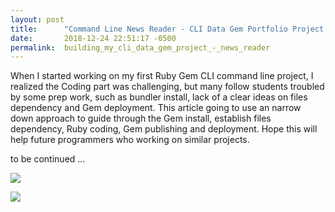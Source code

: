 ```yaml
---
layout: post
title:      "Command Line News Reader - CLI Data Gem Portfolio Project - **"
date:       2018-12-24 22:51:17 -0500
permalink:  building_my_cli_data_gem_project_-_news_reader
---
```



When I started working on my first Ruby Gem CLI command line project, I realized the Coding part was challenging, but many follow students troubled by some prep work,  such as bundler install, lack of a clear ideas on files dependency and Gem deployment. This article going to use an narrow down approach to guide through the Gem install, establish files dependency, Ruby coding, Gem publishing and deployment. Hope this will help future programmers who working on similar projects. 

to be continued  ...


![](https://drive.google.com/file/d/1BXwAY0Ryhx95kDsaMpzGCMGoJpsjy04d/view?usp=sharing)

![](https://imgur.com/6rpTpzk)
